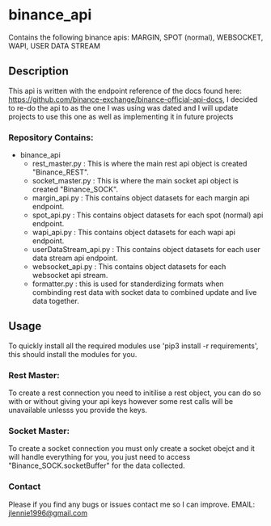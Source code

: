 # binance_api
Contains the following binance apis: MARGIN, SPOT (normal), WEBSOCKET, WAPI, USER DATA STREAM

## Description
This api is written with the endpoint reference of the docs found here: https://github.com/binance-exchange/binance-official-api-docs,
I decided to re-do the api to as the one I was using was dated and I will update projects to use this one as well as implementing it in future projects

### Repository Contains:
- binance_api
  - rest_master.py : This is where the main rest api object is created "Binance_REST".
  - socket_master.py : This is where the main socket api object is created "Binance_SOCK".
  - margin_api.py : This contains object datasets for each margin api endpoint.
  - spot_api.py : This contains object datasets for each spot (normal) api endpoint.
  - wapi_api.py : This contains object datasets for each wapi api endpoint.
  - userDataStream_api.py : This contains object datasets for each user data stream api endpoint.
  - websocket_api.py : This contains object datasets for each websocket api stream.
  - formatter.py : this is used for standerdizing formats when combinding rest data with socket data to combined update and live data together.

## Usage
To quickly install all the required modules use 'pip3 install -r requirements', this should install the modules for you.

### Rest Master:
To create a rest connection you need to initilise a rest object, you can do so with or without giving your api keys however some rest calls will be unavailable unlesss you provide the keys.

### Socket Master:
To create a socket connection you must only create a socket obejct and it will handle everything for you, you just need to access "Binance_SOCK.socketBuffer" for the data collected.

### Contact
Please if you find any bugs or issues contact me so I can improve.
EMAIL: jlennie1996@gmail.com

